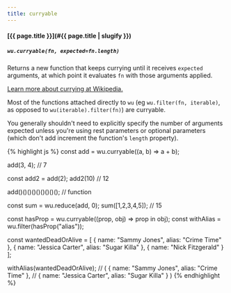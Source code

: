 ```yaml
---
title: curryable
---
```

#### [{{ page.title }}](#{{ page.title | slugify }})
##### `wu.curryable(fn, expected=fn.length)`

Returns a new function that keeps currying until it receives `expected`
arguments, at which point it evaluates `fn` with those arguments applied.

[Learn more about currying at Wikipedia.](http://en.wikipedia.org/wiki/Currying)

Most of the functions attached directly to `wu` (eg `wu.filter(fn, iterable)`,
as opposed to `wu(iterable).filter(fn)`) are curryable.

You generally shouldn't need to explicitly specify the number of arguments
expected unless you're using rest parameters or optional parameters (which don't
add increment the function's `length` property).

{% highlight js %}
const add = wu.curryable((a, b) => a + b);

add(3, 4);
// 7

const add2 = add(2);
add2(10)
// 12

add()()()()()()()()();
// function

const sum = wu.reduce(add, 0);
sum([1,2,3,4,5]);
// 15

const hasProp = wu.curryable((prop, obj) => prop in obj);
const withAlias = wu.filter(hasProp("alias"));

const wantedDeadOrAlive = [
  { name: "Sammy Jones",    alias: "Crime Time"  },
  { name: "Jessica Carter", alias: "Sugar Killa" },
  { name: "Nick Fitzgerald"                      }
];

withAlias(wantedDeadOrAlive);
// ( { name: "Sammy Jones",    alias: "Crime Time"  },
//   { name: "Jessica Carter", alias: "Sugar Killa" } )
{% endhighlight %}
